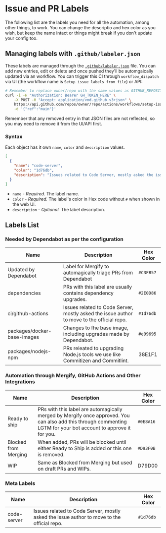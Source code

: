 # Issue and PR Labels

The following list are the labels you need for all the automation, among other things, to work. You can change the descriptio and hex color as you wish, but keep the name intact or things might break if you don't update your config too.

## Managing labels with `.github/labeler.json`

These labels are managed through the [`.github/labeler.json`](/.github/labeler.json) file.
You can add new entries, edit or delete and once pushed they'll be automgaically updated via an workflow. You can trigger this CI through `workflow_dispatch` via UI (the workflow name is `Setup issue labels from file`) or API:

```sh
# Remember to replace owner/repo with the same values as GITHUB_REPOSITORY.
curl -i -H "Authorization: Bearer GH_TOKEN_HERE" \
    -X POST -H "Accept: application/vnd.github.v3+json" \
    https://api.github.com/repos/owner/repo/actions/workflows/setup-issue-labels.yml/dispatches \
    -d '{"ref":"main"}'
```

Remember that any removed entry in that JSON files are not reflected, so you may need to remove it from the UI/API first.

### Syntax

Each object has it own `name`, `color` and `description` values.
```json
[
  {
    "name": "code-server",
    "color": "1d76db",
    "description": "Issues related to Code Server, mostly asked the issue author to move to the official repo."
  }
]
```

* `name` - _Required._ The label name.
* `color` - _Required._ The label's color in Hex code without `#` when shown in the web UI.
* `description` - _Optional._ The label description.

## Labels List

### Needed by Dependabot as per the configuration

| Name | Description | Hex Color |
| --- | --- | --- |
| Updated by Dependabot | Label for Mergify to automagically triage PRs from Dependabot | `#C3FB57` |
| dependencies | PRs with this label are usually contains dependency upgrades. | `#2E0D86` |
| ci/github-actions | Issues related to Code Server, mostly asked the issue author to move to the official repo. | `#1d76db` |
| packages/docker-base-images| Changes to fhe base image, including upgrades made by Dependabot. | `#e99695` |
| packages/nodejs-npm | PRs releated to upgrading Node.js tools we use like Commitizen and Commitlint. | 38E1F1 |

### Automation through Mergify, GitHub Actions and Other Integrations

| Name | Description | Hex Color |
| --- | --- | --- |
| Ready to ship | PRs with this label are automagically merged by Mergify once approved. You can also add this through commenting LGTM for your bot account to approve it for you. | `#0E8A16` |
| Blocked from Merging | When added, PRs will be blocked until either Ready to Ship is added or this one is removed. | `#D93F0B` |
| WIP | Same as Blocked from Merging but used on draft PRs and WIPs. | D79D00 |

### Meta Labels

| Name | Description | Hex Color |
| --- | --- | --- |
| code-server | Issues related to Code Server, mostly asked the issue author to move to the official repo. | `#1d76db` |
